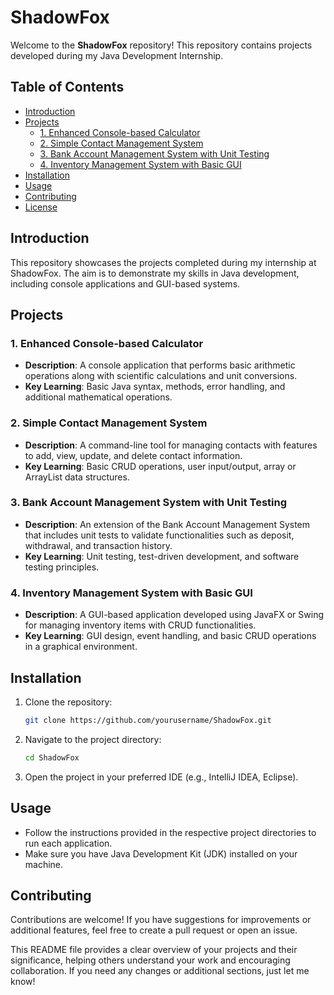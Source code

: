 # ShadowFox

Welcome to the **ShadowFox** repository! This repository contains projects developed during my Java Development Internship. 

## Table of Contents
- [Introduction](#introduction)
- [Projects](#projects)
  - [1. Enhanced Console-based Calculator](#enhanced-console-based-calculator)
  - [2. Simple Contact Management System](#simple-contact-management-system)
  - [3. Bank Account Management System with Unit Testing](#bank-account-management-system-with-unit-testing)
  - [4. Inventory Management System with Basic GUI](#inventory-management-system-with-basic-gui)
- [Installation](#installation)
- [Usage](#usage)
- [Contributing](#contributing)
- [License](#license)

## Introduction
This repository showcases the projects completed during my internship at ShadowFox. The aim is to demonstrate my skills in Java development, including console applications and GUI-based systems.

## Projects

### 1. Enhanced Console-based Calculator
- **Description**: A console application that performs basic arithmetic operations along with scientific calculations and unit conversions.
- **Key Learning**: Basic Java syntax, methods, error handling, and additional mathematical operations.

### 2. Simple Contact Management System
- **Description**: A command-line tool for managing contacts with features to add, view, update, and delete contact information.
- **Key Learning**: Basic CRUD operations, user input/output, array or ArrayList data structures.

### 3. Bank Account Management System with Unit Testing
- **Description**: An extension of the Bank Account Management System that includes unit tests to validate functionalities such as deposit, withdrawal, and transaction history.
- **Key Learning**: Unit testing, test-driven development, and software testing principles.

### 4. Inventory Management System with Basic GUI
- **Description**: A GUI-based application developed using JavaFX or Swing for managing inventory items with CRUD functionalities.
- **Key Learning**: GUI design, event handling, and basic CRUD operations in a graphical environment.

## Installation
1. Clone the repository:
   ```bash
   git clone https://github.com/yourusername/ShadowFox.git
   ```
2. Navigate to the project directory:
   ```bash
   cd ShadowFox
   ```
3. Open the project in your preferred IDE (e.g., IntelliJ IDEA, Eclipse).

## Usage
- Follow the instructions provided in the respective project directories to run each application. 
- Make sure you have Java Development Kit (JDK) installed on your machine.

## Contributing
Contributions are welcome! If you have suggestions for improvements or additional features, feel free to create a pull request or open an issue.


This README file provides a clear overview of your projects and their significance, helping others understand your work and encouraging collaboration. If you need any changes or additional sections, just let me know!
